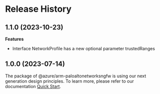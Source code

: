# Release History
    
## 1.1.0 (2023-10-23)
    
**Features**

  - Interface NetworkProfile has a new optional parameter trustedRanges
    
    
## 1.0.0 (2023-07-14)

The package of @azure/arm-paloaltonetworksngfw is using our next generation design principles. To learn more, please refer to our documentation [Quick Start](https://aka.ms/js-track2-quickstart).
